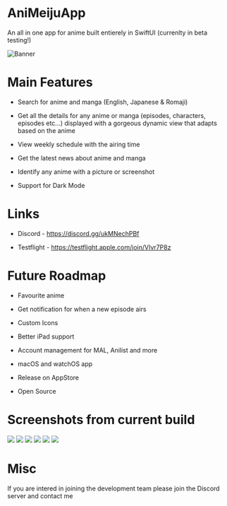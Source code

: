 # AniMeijuApp
An all in one app for anime built entierely in SwiftUI (currenlty in beta testing!)

![Banner](https://i.imgur.com/JgYDIrR.png)


# Main Features #

* Search for anime and manga (English, Japanese & Romaji)

* Get all the details for any anime or manga (episodes, characters, episodes etc...) displayed with a gorgeous dynamic view that adapts based on the anime  

* View weekly schedule with the airing time 

* Get the latest news about anime and manga 

* Identify any anime with a picture or screenshot

* Support for Dark Mode

# Links #

* Discord - https://discord.gg/ukMNechPBf

* Testflight - https://testflight.apple.com/join/VIvr7P8z

# Future Roadmap #

* Favourite anime

* Get notification for when a new episode airs 

* Custom Icons

* Better iPad support 

* Account management for MAL, Anilist and more 

* macOS and watchOS app 

* Release on AppStore

* Open Source 

# Screenshots from current build #

<img src="https://i.imgur.com/U1pGGrL.png">
<img src="https://i.imgur.com/4fEdMbB.png">
<img src="https://i.imgur.com/FIHgWgO.png">
<img src="https://i.imgur.com/jWuT0pP.png">
<img src="https://i.imgur.com/D0JxAKz.png">
<img src="https://i.imgur.com/A8bsLWo.png">


# Misc #

If you are intered in joining the development team please join the Discord server and contact me

